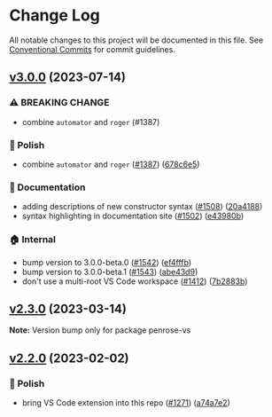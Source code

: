 # Change Log

All notable changes to this project will be documented in this file.
See [Conventional Commits](https://conventionalcommits.org) for commit guidelines.

## [v3.0.0](https://github.com/penrose/penrose/compare/v2.3.0...v3.0.0) (2023-07-14)

### :warning: BREAKING CHANGE

- combine `automator` and `roger` (#1387)

### :nail_care: Polish

- combine `automator` and `roger` ([#1387](https://github.com/penrose/penrose/issues/1387)) ([678c6e5](https://github.com/penrose/penrose/commit/678c6e528d20d6cbbfd3a04f1fcad656e72bdc6e))

### :memo: Documentation

- adding descriptions of new constructor syntax ([#1508](https://github.com/penrose/penrose/issues/1508)) ([20a4188](https://github.com/penrose/penrose/commit/20a418868d3000285fa210b44cda30e82646ce74))
- syntax highlighting in documentation site ([#1502](https://github.com/penrose/penrose/issues/1502)) ([e43980b](https://github.com/penrose/penrose/commit/e43980bd9b7e0c0714bf5a31fb25a5be61f730cf))

### :house: Internal

- bump version to 3.0.0-beta.0 ([#1542](https://github.com/penrose/penrose/issues/1542)) ([ef4fffb](https://github.com/penrose/penrose/commit/ef4fffbf22e03fdd3af84c439163ff24bc5ccb41))
- bump version to 3.0.0-beta.1 ([#1543](https://github.com/penrose/penrose/issues/1543)) ([abe43d9](https://github.com/penrose/penrose/commit/abe43d9be98a719204b54cbf3abf4bbec9367d16))
- don't use a multi-root VS Code workspace ([#1412](https://github.com/penrose/penrose/issues/1412)) ([7b2883b](https://github.com/penrose/penrose/commit/7b2883bdbacb1b8d5760c981906aec5657189ecd))

## [v2.3.0](https://github.com/penrose/penrose/compare/v2.2.0...v2.3.0) (2023-03-14)

**Note:** Version bump only for package penrose-vs

## [v2.2.0](https://github.com/penrose/penrose/compare/v2.1.1...v2.2.0) (2023-02-02)

### :nail_care: Polish

- bring VS Code extension into this repo ([#1271](https://github.com/penrose/penrose/issues/1271)) ([a74a7e2](https://github.com/penrose/penrose/commit/a74a7e2746069c5b6c5c657b84a24f3d2b9bf897))
